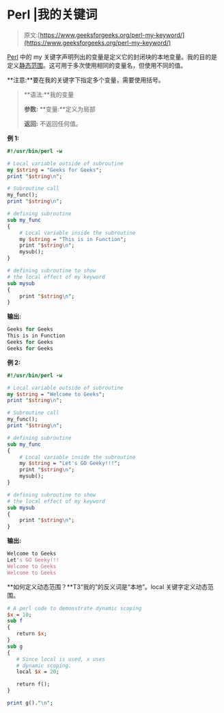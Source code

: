 # Perl |我的关键词

> 原文:[https://www.geeksforgeeks.org/perl-my-keyword/](https://www.geeksforgeeks.org/perl-my-keyword/)

[Perl](https://www.geeksforgeeks.org/introduction-to-perl/) 中的 my 关键字声明列出的变量是定义它的封闭块的本地变量。我的目的是定义[静态范围](https://www.geeksforgeeks.org/static-and-dynamic-scoping/)。这可用于多次使用相同的变量名，但使用不同的值。

**注意:**要在我的关键字下指定多个变量，需要使用括号。

> **语法:**我的变量
> 
> **参数:**
> **变量:**定义为局部
> 
> **返回:**
> 不返回任何值。

**例 1:**

```perl
#!/usr/bin/perl -w

# Local variable outside of subroutine
my $string = "Geeks for Geeks";
print "$string\n";

# Subroutine call
my_func();
print "$string\n";

# defining subroutine 
sub my_func
{
    # Local variable inside the subroutine
    my $string = "This is in Function";
    print "$string\n";
    mysub();
}

# defining subroutine to show
# the local effect of my keyword
sub mysub 
{
    print "$string\n";
}
```

**输出:**

```perl
Geeks for Geeks
This is in Function
Geeks for Geeks
Geeks for Geeks
```

**例 2:**

```perl
#!/usr/bin/perl -w

# Local variable outside of subroutine
my $string = "Welcome to Geeks";
print "$string\n";

# Subroutine call
my_func();
print "$string\n";

# defining subroutine 
sub my_func
{
    # Local variable inside the subroutine
    my $string = "Let's GO Geeky!!!";
    print "$string\n";
    mysub();
}

# defining subroutine to show
# the local effect of my keyword
sub mysub 
{
    print "$string\n";
}
```

**输出:**

```perl
Welcome to Geeks
Let's GO Geeky!!!
Welcome to Geeks
Welcome to Geeks
```

 **如何定义动态范围？**T3“我的”的反义词是“本地”。local 关键字定义动态范围。

```perl
# A perl code to demonstrate dynamic scoping 
$x = 10; 
sub f 
{ 
   return $x; 
} 
sub g 
{ 
   # Since local is used, x uses   
   # dynamic scoping. 
   local $x = 20; 

   return f(); 
} 

print g()."\n"; 
```
